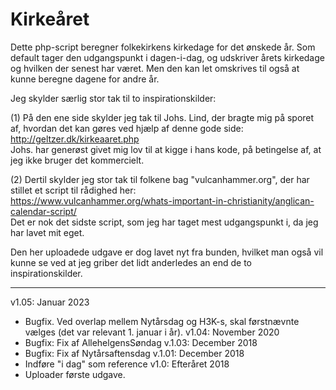 Kirkeåret
=========

Dette php-script beregner folkekirkens kirkedage for det ønskede år. Som default tager den udgangspunkt i dagen-i-dag, og udskriver årets kirkedage og hvilken der senest har været. Men den kan let omskrives til også at kunne beregne dagene for andre år.

Jeg skylder særlig stor tak til to inspirationskilder:

(1) På den ene side skylder jeg tak til Johs. Lind, der bragte mig på sporet af, hvordan det kan gøres ved hjælp af denne gode side:<br/>
http://geltzer.dk/kirkeaaret.php<br/>
Johs. har generøst givet mig lov til at kigge i hans kode, på betingelse af, at jeg ikke bruger det kommercielt.

(2) Dertil skylder jeg stor tak til folkene bag "vulcanhammer.org", der har stillet et script til rådighed her:<br/>
https://www.vulcanhammer.org/whats-important-in-christianity/anglican-calendar-script/<br/>
Det er nok det sidste script, som jeg har taget mest udgangspunkt i, da jeg har lavet mit eget.

Den her uploadede udgave er dog lavet nyt fra bunden, hvilket man også vil kunne se ved at jeg griber det lidt anderledes an end de to inspirationskilder.

---------------
v1.05: Januar 2023
- Bugfix. Ved overlap mellem Nytårsdag og H3K-s, skal førstnævnte vælges (det var relevant 1. januar i år).
v1.04: November 2020
- Bugfix: Fix af AllehelgensSøndag
v.1.03: December 2018
- Bugfix: Fix af Nytårsaftensdag
v.1.01: December 2018
- Indføre "i dag" som reference
v1.0: Efteråret 2018
- Uploader første udgave.

